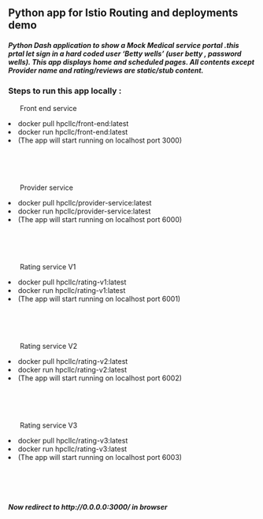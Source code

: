 ## Python app for Istio Routing and deployments demo


<h5>
Python Dash application to show a Mock Medical service portal .this prtal let sign in a hard coded user  ‘Betty wells’  (user betty , password wells). This app 
displays home and scheduled pages. All contents except Provider name and rating/reviews are static/stub content. 
</h5>


### Steps to run this app locally :

<ul>Front end service </ul>


<li> docker pull hpcllc/front-end:latest  </li>
<li> docker run hpcllc/front-end:latest </li>
<li> (The app will start running on localhost port 3000) </li>
 
<br><br><br>



<ul>Provider service </ul>

<li> docker pull hpcllc/provider-service:latest  </li>
<li> docker run hpcllc/provider-service:latest </li>
<li> (The app will start running on localhost port 6000) </li>
 
<br><br><br>



<ul>Rating service V1 </ul>

<li> docker pull hpcllc/rating-v1:latest  </li>
<li> docker run hpcllc/rating-v1:latest </li>
<li> (The app will start running on localhost port 6001) </li>
 
<br><br><br>

<ul>Rating service V2 </ul>

<li> docker pull hpcllc/rating-v2:latest  </li>
<li> docker run hpcllc/rating-v2:latest </li>
<li> (The app will start running on localhost port 6002) </li>
 


<br><br><br>

<ul>Rating service V3 </ul>



<li> docker pull hpcllc/rating-v3:latest  </li>
<li> docker run hpcllc/rating-v3:latest </li>
<li> (The app will start running on localhost port 6003) </li>
 
 
<br><br><br>

<h5> Now redirect to http://0.0.0.0:3000/ in browser </h5>






